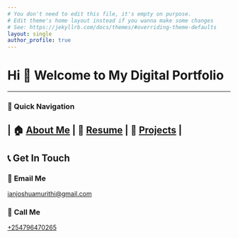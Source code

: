 ```yaml
---
# You don't need to edit this file, it's empty on purpose.
# Edit theme's home layout instead if you wanna make some changes
# See: https://jekyllrb.com/docs/themes/#overriding-theme-defaults
layout: single
author_profile: true
---
```

# Hi 👋 Welcome to My Digital Portfolio
---

### 🌟 Quick Navigation

| 🏠 [**About Me**](./home/) | 📄 [**Resume**](./resume/) | 💼 [**Projects**](./projects/) |
---

## 📞 **Get In Touch**

### 📧 **Email Me**
[ianjoshuamurithi@gmail.com](mailto:ianjoshuamurithi@gmail.com)

### 📱 **Call Me**
[+254796470265](tel:+254796470265)